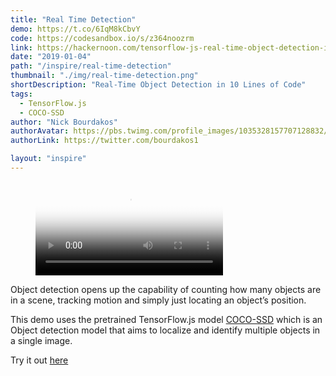 ```yaml
---
title: "Real Time Detection"
demo: https://t.co/6IqM8kCbvY
code: https://codesandbox.io/s/z364noozrm
link: https://hackernoon.com/tensorflow-js-real-time-object-detection-in-10-lines-of-code-baf15dfb95b2
date: "2019-01-04"
path: "/inspire/real-time-detection"
thumbnail: "./img/real-time-detection.png"
shortDescription: "Real-Time Object Detection in 10 Lines of Code"
tags:
  - TensorFlow.js
  - COCO-SSD
author: "Nick Bourdakos"
authorAvatar: https://pbs.twimg.com/profile_images/1035328157707128832/e_0EXqIu_400x400.jpg
authorLink: https://twitter.com/bourdakos1

layout: "inspire"
---
```



<figure class="video_container">
  <video controls="true" autoplay loop allowfullscreen="true" poster="./img/shy-dancer.png">
    <source src="./img/real-time-detection.mp4" type="video/mp4">
  </video>
</figure>

Object detection opens up the capability of counting how many objects are in a scene, tracking motion and simply just locating an object’s position.

This demo uses the pretrained TensorFlow.js model [COCO-SSD](https://github.com/tensorflow/tfjs-models/tree/master/coco-ssd) which is an Object detection model that aims to localize and identify multiple objects in a single image.

Try it out [here](https://t.co/6IqM8kCbvY)